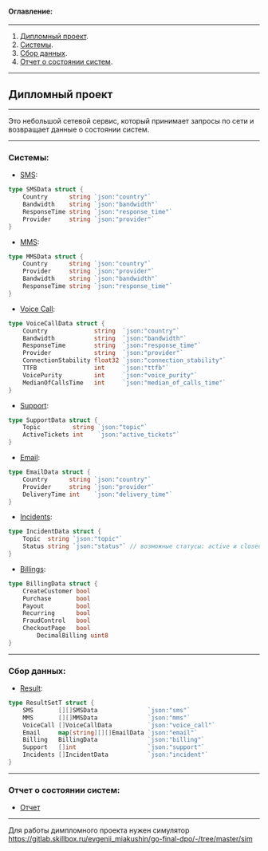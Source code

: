 #### Оглавление:
____
1. [Дипломный проект](https://github.com/EvMiakushin/golang-final-work/#дипломный-проект).
2. [Системы](https://github.com/EvMiakushin/golang-final-work/#системы).
3. [Сбор данных](https://github.com/EvMiakushin/golang-final-work/#сбор-данных).
4. [Отчет о состоянии систем](https://github.com/EvMiakushin/golang-final-work/#отчет-о-состоянии-систем).
____

## Дипломный проект
____

Это небольшой сетевой сервис, который принимает запросы по сети и возвращает данные о состоянии систем.
____

### Системы:
- [SMS](https://github.com/EvMiakushin/golang-final-work/-/blob/master/internal/harvest/sms.go):
```GO
type SMSData struct {
	Country      string `json:"country"`
	Bandwidth    string `json:"bandwidth"`
	ResponseTime string `json:"response_time"`
	Provider     string `json:"provider"`
} 
```

- [MMS](https://github.com/EvMiakushin/golang-final-work/-/blob/master/internal/harvest/mms.go):
```GO
type MMSData struct {
	Country      string `json:"country"`
	Provider     string `json:"provider"`
	Bandwidth    string `json:"bandwidth"`
	ResponseTime string `json:"response_time"`
}
```

- [Voice Call](https://github.com/EvMiakushin/golang-final-work/-/blob/master/internal/harvest/vicl.go):
```GO
type VoiceCallData struct {
	Country             string  `json:"country"`
	Bandwidth           string  `json:"bandwidth"`
	ResponseTime        string  `json:"response_time"`
	Provider            string  `json:"provider"`
	ConnectionStability float32 `json:"connection_stability"`
	TTFB                int     `json:"ttfb"`
	VoicePurity         int     `json:"voice_purity"`
	MedianOfCallsTime   int     `json:"median_of_calls_time"`
}
```

- [Support](https://github.com/EvMiakushin/golang-final-work/-/blob/master/internal/harvest/support.go):
```GO
type SupportData struct {
	Topic         string `json:"topic"`
	ActiveTickets int    `json:"active_tickets"`
}
```

- [Email](https://github.com/EvMiakushin/golang-final-work/-/blob/master/internal/harvest/mail.go):
```GO
type EmailData struct {
	Country      string `json:"country"`
	Provider     string `json:"provider"`
	DeliveryTime int    `json:"delivery_time"`
}
```

- [Incidents](https://github.com/EvMiakushin/golang-final-work/-/blob/master/internal/harvest/incident.go):
```GO
type IncidentData struct {
	Topic  string `json:"topic"`
	Status string `json:"status"` // возможные статусы: active и closed
}
```

- [Billings](https://github.com/EvMiakushin/golang-final-work/-/blob/master/internal/harvest/billing.go):
```GO
type BillingData struct {
	CreateCustomer bool
	Purchase       bool
	Payout         bool
	Recurring      bool
	FraudControl   bool
	CheckoutPage   bool
        DecimalBilling uint8
}
```
____

### Сбор данных:
- [Result](https://github.com/EvMiakushin/golang-final-work/-/blob/master/internal/harvest/result.go):
```GO
type ResultSetT struct {
	SMS       [][]SMSData              `json:"sms"`
	MMS       [][]MMSData              `json:"mms"`
	VoiceCall []VoiceCallData          `json:"voice_call"`
	Email     map[string][][]EmailData `json:"email"`
	Billing   BillingData              `json:"billing"`
	Support   []int                    `json:"support"`
	Incidents []IncidentData           `json:"incident"`
}
```
____

### Отчет о состоянии систем:
- [Отчет](https://github.com/EvMiakushin/golang-final-work/-/blob/master/2023_03_15.png )

____
Для работы димпломного проекта нужен симулятор https://gitlab.skillbox.ru/evgenii_miakushin/go-final-dpo/-/tree/master/sim
